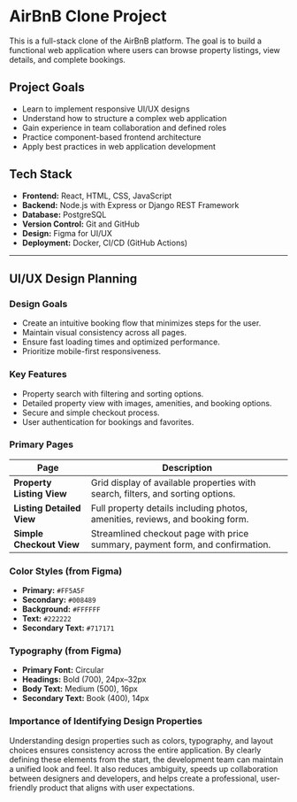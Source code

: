 # AirBnB Clone Project

This is a full-stack clone of the AirBnB platform. The goal is to build a functional web application where users can browse property listings, view details, and complete bookings.

## Project Goals
- Learn to implement responsive UI/UX designs
- Understand how to structure a complex web application
- Gain experience in team collaboration and defined roles
- Practice component-based frontend architecture
- Apply best practices in web application development

## Tech Stack
- **Frontend:** React, HTML, CSS, JavaScript
- **Backend:** Node.js with Express or Django REST Framework
- **Database:** PostgreSQL
- **Version Control:** Git and GitHub
- **Design:** Figma for UI/UX
- **Deployment:** Docker, CI/CD (GitHub Actions)

---

## UI/UX Design Planning

### Design Goals
- Create an intuitive booking flow that minimizes steps for the user.  
- Maintain visual consistency across all pages.  
- Ensure fast loading times and optimized performance.  
- Prioritize mobile-first responsiveness.  

### Key Features
- Property search with filtering and sorting options.  
- Detailed property view with images, amenities, and booking options.  
- Secure and simple checkout process.  
- User authentication for bookings and favorites.  

### Primary Pages

| Page                   | Description                                                                 |
|-------------------------|-----------------------------------------------------------------------------|
| **Property Listing View** | Grid display of available properties with search, filters, and sorting options. |
| **Listing Detailed View** | Full property details including photos, amenities, reviews, and booking form.   |
| **Simple Checkout View**  | Streamlined checkout page with price summary, payment form, and confirmation.  |

### Color Styles (from Figma)
- **Primary:** `#FF5A5F`  
- **Secondary:** `#008489`  
- **Background:** `#FFFFFF`  
- **Text:** `#222222`  
- **Secondary Text:** `#717171`  

### Typography (from Figma)
- **Primary Font:** Circular  
- **Headings:** Bold (700), 24px–32px  
- **Body Text:** Medium (500), 16px  
- **Secondary Text:** Book (400), 14px  

### Importance of Identifying Design Properties
Understanding design properties such as colors, typography, and layout choices ensures consistency across the entire application. By clearly defining these elements from the start, the development team can maintain a unified look and feel. It also reduces ambiguity, speeds up collaboration between designers and developers, and helps create a professional, user-friendly product that aligns with user expectations.
